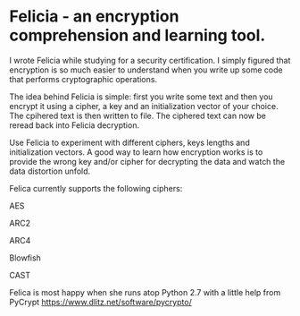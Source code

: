 # Felicia - an encryption comprehension and learning tool.

I wrote Felicia while studying for a security certification. I simply figured that encryption is so much easier to understand when you write up some code that performs cryptographic operations.

The idea behind Felicia is simple: first you write some text and then you encrypt it using a cipher, a key and an initialization vector of your choice. The cpihered text is then written to file. The ciphered text can now be reread back into Felicia decryption.

Use Felicia to experiment with different ciphers, keys lengths and initialization vectors. A good way to learn how encryption works is to provide the wrong key and/or cipher for decrypting the data and watch the data distortion unfold. 

Felica currently supports the following ciphers:

AES

ARC2

ARC4

Blowfish

CAST





Felica is most happy when she runs atop Python 2.7 with a little
help from PyCrypt https://www.dlitz.net/software/pycrypto/
